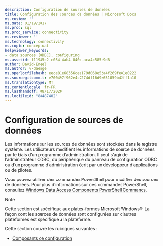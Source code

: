 ```yaml
---
description: Configuration de sources de données
title: Configuration des sources de données | Microsoft Docs
ms.custom: ''
ms.date: 01/19/2017
ms.prod: sql
ms.prod_service: connectivity
ms.reviewer: ''
ms.technology: connectivity
ms.topic: conceptual
helpviewer_keywords:
- data sources [ODBC], configuring
ms.assetid: f11985c2-c054-4ab4-840e-aca4c585c9d8
author: David-Engel
ms.author: v-daenge
ms.openlocfilehash: eece81e68356cea179d068e52a4f269fe81e0222
ms.sourcegitcommit: e700497f962e4c2274df16d9e651059b42ff1a10
ms.translationtype: MT
ms.contentlocale: fr-FR
ms.lasthandoff: 08/17/2020
ms.locfileid: "88487402"
---
```

# <a name="configuring-data-sources"></a>Configuration de sources de données
Les informations sur les sources de données sont stockées dans le registre système. Les utilisateurs modifient les informations de source de données par le biais d’un programme d’administration. Il peut s’agir de l’administrateur ODBC, du périphérique du panneau de configuration ODBC ou d’un programme d’administration écrit par un développeur d’applications ou de pilotes.  
  
 Vous pouvez utiliser des commandes PowerShell pour modifier des sources de données. Pour plus d’informations sur ces commandes PowerShell, consultez [Windows Data Access Components PowerShell Commands](https://msdn.microsoft.com/library/windows/desktop/jj134064.aspx).  
  
> [!NOTE]  
>  Cette section est spécifique aux plates-formes Microsoft Windows®. La façon dont les sources de données sont configurées sur d’autres plateformes est spécifique à la plateforme.  
  
 Cette section couvre les rubriques suivantes :  
  
-   [Composants de configuration](../../../odbc/reference/install/configuration-components.md)
